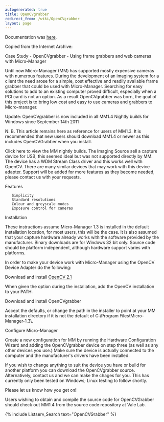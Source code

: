 ```yaml
---
autogenerated: true
title: OpenCVgrabber
redirect_from: /wiki/OpenCVgrabber
layout: page
---
```


Documentation was
[here](http://www.esimagingsolutions.com/resources/case-studies/73-opencvgrabber-using-frame-grabbers-and-web-cameras-with-micro-manager).

Copied from the Internet Archive:

Case Study - OpenCVgrabber - Using frame grabbers and web cameras with
Micro-Manager

Until now Micro-Manager (MM) has supported mostly expensive cameras with
numerous features. During the development of an imaging system for a
client the need arose for a simple, cost effective and readily available
frame grabber that could be used with Micro-Manager. Searching for easy
solutions to add to an existing computer proved difficult, especially
when a PCI card is not an option. As a result OpenCVgrabber was born,
the goal of this project is to bring low cost and easy to use cameras
and grabbers to Micro-manager.

Update: OpenCVgrabber is now included in all MM1.4 Nightly builds for
Windows since September 14th 2011

N. B. This article remains here as reference for users of MM1.3. It is
recommended that new users should download MM1.4 or newer as this
includes OpenCVGrabber when you install.

Click here to view the MM nightly builds. The Imaging Source sell a
capture device for USB, this seemed ideal but was not supported directly
by MM. The device has a WDM Stream Class driver and this works well with
OpenCV. There are many similar devices that may work with this device
adapter. Support will be added for more features as they become needed,
please contact us with your requests.

Features

```
   Simplicity
   Standard resolutions
   Colour and greyscale modes
   Exposure control for cameras
```

Installation

These instructions assume Micro-Manager 1.3 is installed in the default
installation location, for most users, this will be the case. It is also
assumed that your capture hardware already works with the software
provided by the manufacturer. Binary downloads are for Windows 32 bit
only. Source code should be platform independent, although hardware
support varies with platforms.

In order to make your device work with Micro-Manager using the OpenCV
Device Adapter do the following:

Download and install [OpenCV
2.1](https://sourceforge.net/projects/opencvlibrary/files/opencv-win/2.1/OpenCV-2.1.0-win32-vs2008.exe/download)

When given the option during the installation, add the OpenCV
installation to your PATH.

Download and install OpenCVgrabber

Accept the defaults, or change the path in the installer to point at
your MM installation directory if it is not the default of C:\\Program
Files\\Micro-Manager-1.3\\.

Configure Micro-Manager

Create a new configuration for MM by running the Hardware Configuration
Wizard and adding the OpenCVgrabber device on step three (as well as any
other devices you use.) Make sure the device is actually connected to
the computer and the manufacturer's drivers have been installed.

If you wish to change anything to suit the device you have or build for
another platform you can download the OpenCVgrabber source.
Alternatively, contact us and we can make the chages for you. This has
currently only been tested on Windows; Linux testing to follow shortly.

Please let us know how you get on!

Users wishing to obtain and compile the source code for OpenCVGrabber
should check out MM1.4 from the source code repository at Vale Lab.

{% include Listserv_Search text="OpenCVGrabber" %}

